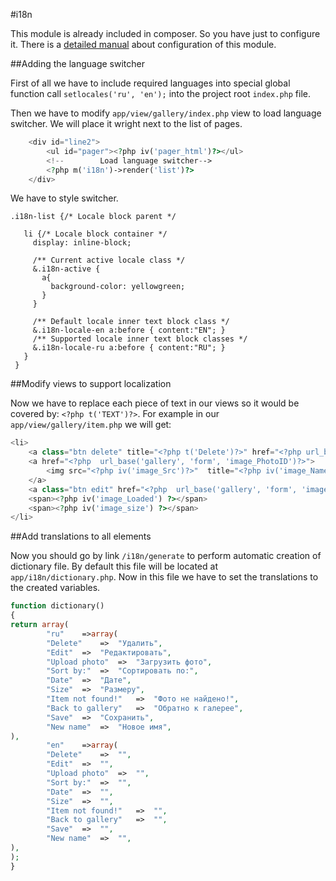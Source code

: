 #i18n

This module is already included in composer. So you have just to configure it. There is a [detailed manual](https://github.com/samsonos/php_i18n) about configuration of this module.

##Adding the language switcher

First of all we have to include required languages into special global function call ```setlocales('ru', 'en');``` into the project root ```index.php``` file.

Then we have to modify ```app/view/gallery/index.php``` view to load language switcher. We will place it wright next to the list of pages.
```php
    <div id="line2">
        <ul id="pager"><?php iv('pager_html')?></ul>
        <!--        Load language switcher-->
        <?php m('i18n')->render('list')?>
    </div>
```
We have to style switcher.
```less
.i18n-list {/* Locale block parent */

   li {/* Locale block container */
     display: inline-block;

     /** Current active locale class */
     &.i18n-active {
       a{
         background-color: yellowgreen;
       }
     }

     /** Default locale inner text block class */
     &.i18n-locale-en a:before { content:"EN"; }
     /** Supported locale inner text block classes */
     &.i18n-locale-ru a:before { content:"RU"; }
   }
 }
```


##Modify views to support localization

Now we have to replace each piece of text in our views so it would be covered by: ```<?php t('TEXT')?>```. For example in our ```app/view/gallery/item.php``` we will get:
```php
<li>
    <a class="btn delete" title="<?php t('Delete')?>" href="<?php url_base('gallery', 'delete', 'image_PhotoID')?>">X</a>
    <a href="<?php  url_base('gallery', 'form', 'image_PhotoID')?>">
        <img src="<?php iv('image_Src')?>"  title="<?php iv('image_Name')?>">
    </a>
    <a class="btn edit" href="<?php  url_base('gallery', 'form', 'image_PhotoID')?>"><?php t('Edit')?></a>
    <span><?php iv('image_Loaded') ?></span>
    <span><?php iv('image_size') ?></span>
</li>
```

##Add translations to all elements

Now you should go by link ```/i18n/generate``` to perform automatic creation of dictionary file. By default this file will be located at ```app/i18n/dictionary.php```. Now in this file we have to set the translations to the created variables.
```php
function dictionary()
{			
return array(	
		"ru"	=>array(		
		"Delete"	=>	"Удалить",
		"Edit"	=>	"Редактировать",
		"Upload photo"	=>	"Загрузить фото",
		"Sort by:"	=>	"Сортировать по:",
		"Date"	=>	"Дате",
		"Size"	=>	"Размеру",
		"Item not found!"	=>	"Фото не найдено!",
		"Back to gallery"	=>	"Обратно к галерее",
		"Save"	=>	"Сохранить",
		"New name"	=>	"Новое имя",
),	
		"en"	=>array(		
		"Delete"	=>	"",		
		"Edit"	=>	"",		
		"Upload photo"	=>	"",		
		"Sort by:"	=>	"",		
		"Date"	=>	"",		
		"Size"	=>	"",		
		"Item not found!"	=>	"",		
		"Back to gallery"	=>	"",		
		"Save"	=>	"",		
		"New name"	=>	"",
),	
);
}
```
